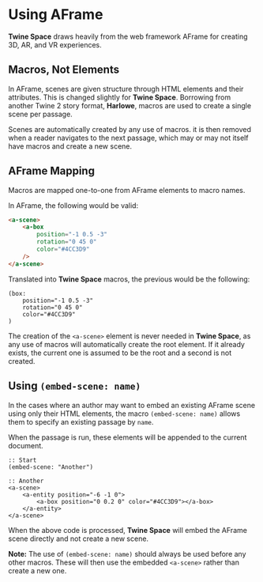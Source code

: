 # Using AFrame

**Twine Space** draws heavily from the web framework AFrame for creating 3D, AR, and VR experiences.

## Macros, Not Elements

In AFrame, scenes are given structure through HTML elements and their attributes. This is changed slightly for **Twine Space**. Borrowing from another Twine 2 story format, **Harlowe**, macros are used to create a single scene per passage.

Scenes are automatically created by any use of macros. it is then removed when a reader navigates to the next passage, which may or may not itself have macros and create a new scene.

## AFrame Mapping

Macros are mapped one-to-one from AFrame elements to macro names.

In AFrame, the following would be valid:

```html
<a-scene>
    <a-box 
        position="-1 0.5 -3"
        rotation="0 45 0"
        color="#4CC3D9"
    />
</a-scene>
```

Translated into **Twine Space** macros, the previous would be the following:

```twee
(box: 
    position="-1 0.5 -3"
    rotation="0 45 0"
    color="#4CC3D9"
)
```

The creation of the `<a-scene>` element is never needed in **Twine Space**, as any use of macros will automatically create the root element. If it already exists, the current one is assumed to be the root and a second is not created.

## Using `(embed-scene: name)`

In the cases where an author may want to embed an existing AFrame scene using only their HTML elements, the macro `(embed-scene: name)` allows them to specify an existing passage by `name`.

When the passage is run, these elements will be appended to the current document.

```twee
:: Start
(embed-scene: "Another")

:: Another
<a-scene>
    <a-entity position="-6 -1 0">
        <a-box position="0 0.2 0" color="#4CC3D9"></a-box>
    </a-entity>
</a-scene>
```

When the above code is processed, **Twine Space** will embed the AFrame scene directly and not create a new scene.

**Note:** The use of `(embed-scene: name)` should always be used before any other macros. These will then use the embedded `<a-scene>` rather than create a new one.

